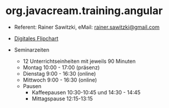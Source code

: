 # org.javacream.training.angular

* Referent: Rainer Sawitzki, eMail: rainer.sawitzki@gmail.com

* [Digitales Flipchart](https://docs.google.com/presentation/d/1vjMAx7IwuN_mUNuxXA43bkRoDEpZVo6H-DzC5Z-KNSU/edit?usp=sharing)

* Seminarzeiten
  * 12 Unterrichtseinheiten mit jeweils 90 Minuten
  * Montag 10:00 - 17:00 (präsenz)
  * Dienstag 9:00 - 16:30 (online)
  * Mittwoch 9:00 - 16:30 (online)
  * Pausen
    * Kaffeepausen 10:30-10:45 und 14:30 - 14:45
    * Mittagspause 12:15-13:15
